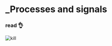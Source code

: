 # _Processes and signals

### read 👌


![kill](https://user-images.githubusercontent.com/85587286/160527675-0ca250d5-5f9c-403a-af17-1218ab4696ab.jpeg)


